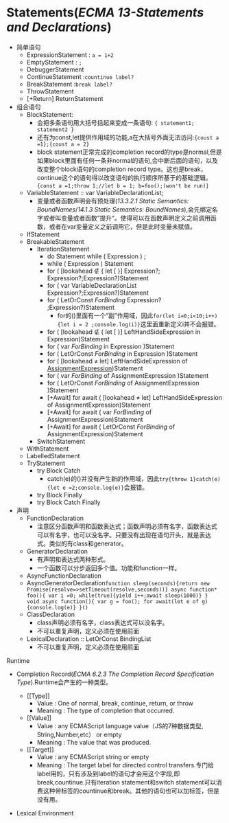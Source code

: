 # Statements(*ECMA 13-Statements and Declarations*)
- 简单语句
  - ExpressionStatement : `a = 1+2`
  - EmptyStatement : `;`
  - DebuggerStatement
  - ContinueStatement :`countinue label?`
  - BreakStatement :`break label?`
  - ThrowStatement
  - [+Return] ReturnStatement
- 组合语句
  - BlockStatement:
    - 会把多条语句用大括号括起来变成一条语句: `{ statement1; statement2 }`
    - 还有为const,let提供作用域的功能,a在大括号外面无法访问:`{coust a =1};{coust a = 2}`
    - block statement正常完成的completion record的type是normal,但是如果block里面有任何一条非normal的语句,会中断后面的语句，以及改变整个block语句的completion record type。这也是break，continue这个的语句得以改变语句的执行顺序所基于的基础逻辑。`{const a =1;throw 1;//let b = 1; b=foo();(won't be run)}`
  - VariableStatement :: var VariableDeclarationList;
    - 变量或者函数声明会有预处理(*13.3.2.1 Static Semantics: BoundNames*/*14.1.3 Static Semantics: BoundNames*),会先绑定名字或者叫变量或者函数”提升“。使得可以在函数声明定义之前调用函数，或者在var变量定义之前调用它，但是此时变量未赋值。
  - IfStatement 
  - BreakableStatement
    - IterationStatement
      - do Statement while ( Expression ) ;
      - while ( Expression ) Statement 
      - for ( [lookahead ∉ { let [ }] Expression?; Expression?;Expression?)Statement
      - for ( var VariableDeclarationList Expression?;Expression?)Statement
      - for ( LetOrConst *ForBinding* Expression? ;Expression?)Statement
        - for的()里面有一个“副”作用域，因此`for(let i=0;i<10;i++){let i = 2 ;console.log(i)}`这里面重新定义i并不会报错。
      - for ( [lookahead ∉ { let [ }] LeftHandSideExpression in Expression)Statement
      - for ( var *ForBinding* in Expression )Statement
      - for ( LetOrConst *ForBinding* in Expression )Statement
      - for ( [lookahead ≠ let] LeftHandSideExpression of [AssignmentExpression](./Expression.md#AssignmentExpression))Statement
      - for ( var *ForBinding* of AssignmentExpression )Statement
      - for ( LetOrConst *ForBinding* of AssignmentExpression )Statement
      - [+Await] for await ( [lookahead ≠ let] LeftHandSideExpression of AssignmentExpression)Statement
      - [+Await] for await ( var *ForBinding* of AssignmentExpression)Statement
      - [+Await] for await ( LetOrConst *ForBinding* of AssignmentExpression)Statement
    - SwitchStatement
  - WithStatement
  - LabelledStatement
  - TryStatement
    - try Block Catch 
      - catch(e)的()并没有产生新的作用域，因此`try{throw 1}catch(e){let e =2;console.log(e)}`会报错。
    - try Block Finally 
    - try Block Catch Finally
- 声明
  - FunctionDeclaration
    - 注意区分函数声明和函数表达式；函数声明必须有名字，函数表达式可以有名字，也可以没名字。只要没有出现在语句开头，就是表达式。类似的有class和generator。
  - GeneratorDeclaration
    - 有声明和表达式两种形式。
    - 一个函数可以分步返回多个值。功能和function一样。
  - AsyncFunctionDeclaration 
  - AsyncGeneratorDeclaration`function sleep(seconds){return new Promise(resolve=>setTimeout(resolve,seconds))}
        async function* foo(){
        var i =0;
        while(true){yield i++;await sleep(1000)}
        }
        void async function(){
        var g = foo();
        for await(let e of g){console.log(e)}
        }()`
  - ClassDeclaration
    - class声明必须有名字，class表达式可以没名字。
    - 不可以重复声明，定义必须在使用前面
  - LexicalDeclaration :: LetOrConst BindingList
     - 不可以重复声明，定义必须在使用前面

Runtime
- Completion Record(*ECMA 6.2.3 The Completion Record Specification Type*).Runtime会产生的一种类型。
  - [[Type]]
    - Value : One of normal, break, continue, return, or throw 
    - Meaning : The type of completion that occurred.
  - [[Value]] 
    - Value : any ECMAScript language value（JS的7种数据类型, String,Number,etc） or empty
    - Meaning : The value that was produced.
  - [[Target]]
    - Value : any ECMAScript string or empty
    - Meaning : The target label for directed control transfers.专门给label用的，只有涉及到label的语句才会用这个字段,即break,countinue.只有iteration statement和switch statement可以消费这种带标签的countinue和break。其他的语句也可以加标签，但是没有用。





- Lexical Environment